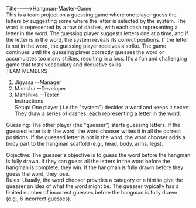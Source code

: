 Title---->Hangman-Master-Game <br>
This is a team project on a guessing game where one player guess the letters by suggesting some where the letter is selected by the system.
The word is represented by a row of dashes, with each dash representing a letter in the word. The guessing player suggests letters one at a time, and if the letter is in the word, the system reveals its correct positions. If the letter is not in the word, the guessing player receives a strike. The game continues until the guessing player correctly guesses the word or accumulates too many strikes, resulting in a loss. It's a fun and challenging game that tests vocabulary and deductive skills.
<br>TEAM MEMBERS <br>
1. Jigyasa --Manager <br>
2. Manisha --Developer <br>
3. Manshika --Tester <br>
Instructions <br>
Setup: One player ( i.e.the "system") decides a word and keeps it secret. They draw a series of dashes, each representing a letter in the word.<br>

Guessing: The other player (the "guesser") starts guessing letters. If the guessed letter is in the word, the word chooser writes it in all the correct positions. If the guessed letter is not in the word, the word chooser adds a body part to the hangman scaffold (e.g., head, body, arms, legs).<br>

Objective: The guesser's objective is to guess the word before the hangman is fully drawn. If they can guess all the letters in the word before the hangman is complete, they win. If the hangman is fully drawn before they guess the word, they lose.<br>
Rules:
Usually, the word chooser provides a category or a hint to give the guesser an idea of what the word might be.
The guesser typically has a limited number of incorrect guesses before the hangman is fully drawn (e.g., 6 incorrect guesses).
